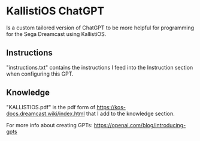 # KallistiOS ChatGPT

Is a custom tailored version of ChatGPT to be more helpful for programming for the Sega Dreamcast using KallistiOS.

## Instructions

"instructions.txt" contains the instructions I feed into the Instruction section when configuring this GPT.

## Knowledge

"KALLISTIOS.pdf" is the pdf form of https://kos-docs.dreamcast.wiki/index.html that I add to the knowledge section.

For more info about creating GPTs: https://openai.com/blog/introducing-gpts
